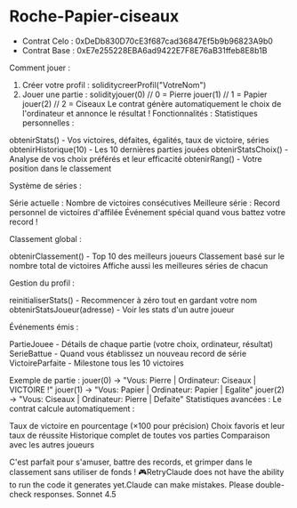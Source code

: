 # Roche-Papier-ciseaux

* Contrat Celo : 0xDeDb830D70cE3f687cad36847Ef5b9b96823A9b0
* Contrat Base : 0xE7e255228EBA6ad9422E7F8E76aB31ffeb8E8b1B


Comment jouer :
1. Créer votre profil :
soliditycreerProfil("VotreNom")
2. Jouer une partie :
solidityjouer(0)  // 0 = Pierre
jouer(1)  // 1 = Papier
jouer(2)  // 2 = Ciseaux
Le contrat génère automatiquement le choix de l'ordinateur et annonce le résultat !
Fonctionnalités :
Statistiques personnelles :

obtenirStats() - Vos victoires, défaites, égalités, taux de victoire, séries
obtenirHistorique(10) - Les 10 dernières parties jouées
obtenirStatsChoix() - Analyse de vos choix préférés et leur efficacité
obtenirRang() - Votre position dans le classement

Système de séries :

Série actuelle : Nombre de victoires consécutives
Meilleure série : Record personnel de victoires d'affilée
Événement spécial quand vous battez votre record !

Classement global :

obtenirClassement() - Top 10 des meilleurs joueurs
Classement basé sur le nombre total de victoires
Affiche aussi les meilleures séries de chacun

Gestion du profil :

reinitialiserStats() - Recommencer à zéro tout en gardant votre nom
obtenirStatsJoueur(adresse) - Voir les stats d'un autre joueur

Événements émis :

PartieJouee - Détails de chaque partie (votre choix, ordinateur, résultat)
SerieBattue - Quand vous établissez un nouveau record de série
VictoireParfaite - Milestone tous les 10 victoires

Exemple de partie :
jouer(0) → "Vous: Pierre | Ordinateur: Ciseaux | VICTOIRE !"
jouer(1) → "Vous: Papier | Ordinateur: Papier | Egalite"
jouer(2) → "Vous: Ciseaux | Ordinateur: Pierre | Defaite"
Statistiques avancées :
Le contrat calcule automatiquement :

Taux de victoire en pourcentage (×100 pour précision)
Choix favoris et leur taux de réussite
Historique complet de toutes vos parties
Comparaison avec les autres joueurs

C'est parfait pour s'amuser, battre des records, et grimper dans le classement sans utiliser de fonds ! 🎮RetryClaude does not have the ability to run the code it generates yet.Claude can make mistakes. Please double-check responses. Sonnet 4.5
